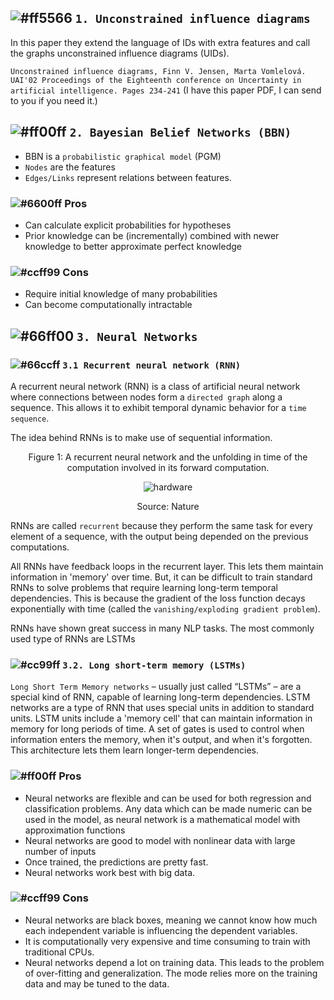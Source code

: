 ## ![#ff5566](https://placehold.it/15/ff5566/000000?text=+) `1. Unconstrained influence diagrams`

In this paper they extend the language of IDs with extra features and call the graphs unconstrained influence
diagrams (UIDs).

`Unconstrained influence diagrams, Finn V. Jensen, Marta Vomlelová. UAI'02 Proceedings of the Eighteenth conference on
Uncertainty in artificial intelligence. Pages 234-241` (I have this paper PDF, I can send to you if you need it.)

## ![#ff00ff](https://placehold.it/15/ff00ff/000000?text=+) `2. Bayesian Belief Networks (BBN)`

* BBN is a `probabilistic graphical model` (PGM)
* `Nodes` are the features
* `Edges/Links` represent relations between features.

### ![#6600ff](https://placehold.it/15/6600ff/000000?text=+) Pros
* Can calculate explicit probabilities for hypotheses 
* Prior knowledge can be (incrementally) combined with newer knowledge to better approximate perfect knowledge

### ![#ccff99](https://placehold.it/15/ccff99/000000?text=+) Cons
* Require initial knowledge of many probabilities
* Can become computationally intractable

## ![#66ff00](https://placehold.it/15/66ff00/000000?text=+) `3. Neural Networks`

### ![#66ccff](https://placehold.it/15/66ccff/000000?text=+) `3.1 Recurrent neural network (RNN)`

A recurrent neural network (RNN) is a class of artificial neural network where connections between nodes form a `directed
graph` along a sequence. This allows it to exhibit temporal dynamic behavior for a `time sequence`.

The idea behind RNNs is to make use of sequential information.

<p align="center">
   Figure 1: A recurrent neural network and the unfolding in time of the computation involved in its forward computation.
</p>

<p align="center">
  <img src="http://www.wildml.com/wp-content/uploads/2015/09/rnn.jpg" alt="hardware"/>
</p>

<p align="center">
Source: Nature
</p>

RNNs are called `recurrent` because they perform the same task for every element of a sequence, with the output being depended
on the previous computations. 

All RNNs have feedback loops in the recurrent layer. This lets them maintain information in 'memory' over time. But, it can be
difficult to train standard RNNs to solve problems that require learning long-term temporal dependencies. This is because the
gradient of the loss function decays exponentially with time (called the `vanishing/exploding gradient problem`).

RNNs have shown great success in many NLP tasks. The most commonly used type of RNNs are LSTMs

### ![#cc99ff](https://placehold.it/15/cc99ff/000000?text=+) `3.2. Long short-term memory (LSTMs)`

`Long Short Term Memory networks` – usually just called “LSTMs” – are a special kind of RNN, capable of learning long-term
dependencies. LSTM networks are a type of RNN that uses special units in addition to standard units. LSTM units include a
'memory cell' that can maintain information in memory for long periods of time. A set of gates is used to control when
information enters the memory, when it's output, and when it's forgotten. This architecture lets them learn longer-term
dependencies.

### ![#ff00ff](https://placehold.it/15/ff00ff/000000?text=+) Pros
* Neural networks are flexible and can be used for both regression and classification problems. Any data which can be made
numeric can be used in the model, as neural network is a mathematical model with approximation functions
* Neural networks are good to model with nonlinear data with large number of inputs
* Once trained, the predictions are pretty fast.
* Neural networks work best with big data.

### ![#ccff99](https://placehold.it/15/ccff99/000000?text=+) Cons
* Neural networks are black boxes, meaning we cannot know how much each independent variable is influencing the dependent
variables.
* It is computationally very expensive and time consuming to train with traditional CPUs.
* Neural networks depend a lot on training data. This leads to the problem of over-fitting and generalization. The mode relies
more on the training data and may be tuned to the data.







